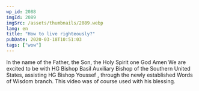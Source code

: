 ```yaml
---
wp_id: 2088
imgId: 2089
imgSrc: /assets/thumbnails/2089.webp
lang: en
title: "How to live righteously?"
pubDate: 2020-03-18T10:51:03
tags: ["wow"]
---
```


<!-- page: 6 -->

<p>In the name of the Father, the Son, the Holy Spirit one God Amen We are excited to be with HG Bishop Basil Auxiliary Bishop of the Southern United States, assisting HG Bishop Youssef , through the newly established Words of Wisdom branch. This video was of course used with his blessing.</p>

